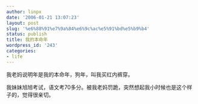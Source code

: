 ```yaml
---
author: linpx
date: '2006-01-21 13:07:23'
layout: post
slug: '%e6%88%91%e7%9a%84%e6%9c%ac%e5%91%bd%e5%b9%b4'
status: publish
title: 我的本命年
wordpress_id: '243'
categories:
- life
---
```


我老妈说明年是我的本命年，狗年，叫我买红内裤穿。

  
我妹妹旭旭考试，语文考70多分。被我老妈罚跪，突然想起我小时候也是这个样子的，觉得很亲切。


